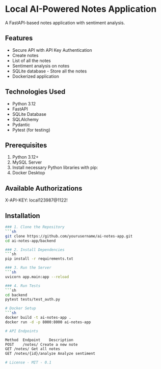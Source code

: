 # Local AI-Powered Notes Application

A FastAPI-based notes application with sentiment analysis.

## Features
- Secure API with API Key Authentication 
- Create notes
- List of all the notes
- Sentiment analysis on notes
- SQLite database - Store all the notes
- Dockerized application 

## Technologies Used

- Python 3.12
- FastAPI
- SQLite Database
- SQLAlchemy
- Pydantic
- Pytest (for testing)

## Prerequisites

1. Python 3.12+
2. MySQL Server
3. Install necessary Python libraries with pip:
4. Docker Desktop

## Available Authorizations

X-API-KEY: local123987@1122!

## Installation
```sh
### 1. Clone the Repository
```sh
git clone https://github.com/yourusername/ai-notes-app.git
cd ai-notes-app/backend

### 2. Install Dependencies
```sh
pip install -r requirements.txt

### 3. Run the Server
```sh
uvicorn app.main:app --reload

### 4. Run Tests
```sh
cd backend 
pytest tests/test_auth.py

# Docker Setup
```sh
docker build -t ai-notes-app .
docker run -d -p 8000:8000 ai-notes-app

# API Endpoints

Method	Endpoint	Description
POST	/notes/	Create a new note
GET	/notes/	Get all notes
GET	/notes/{id}/analyze	Analyze sentiment

# License - MIT - 0.1